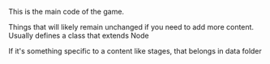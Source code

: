 This is the main code of the game.

Things that will likely remain unchanged if you need to add more content.
Usually defines a class that extends Node

If it's something specific to a content like stages, that belongs in data folder
